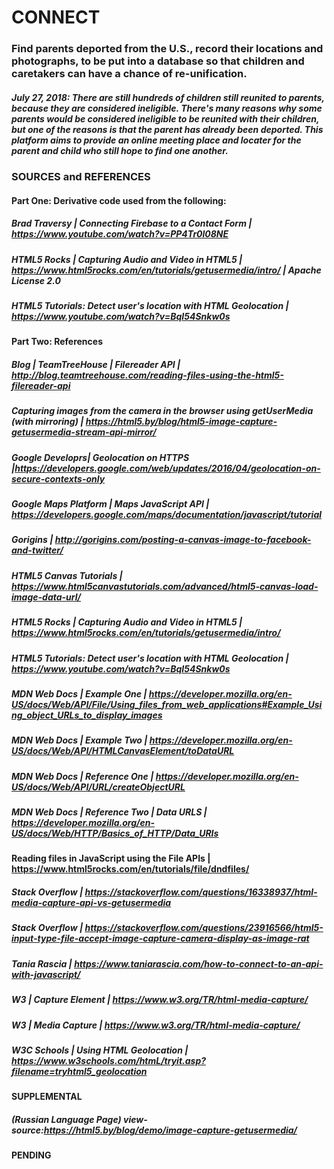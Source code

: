 # CONNECT 

### Find parents deported from the U.S., record their locations and photographs, to be put into a database so that children and caretakers can have a chance of re-unification.

##### July 27, 2018: There are still hundreds of children still reunited to parents, because they are considered ineligible.   There's many reasons why some parents would be considered ineligible to be reunited with their children, but one of the reasons is that the parent has already been deported.  This platform aims to provide an online meeting place and locater for the parent and child who still hope to find one another. 



### SOURCES and REFERENCES

#### Part One: Derivative code used from the following: 

##### Brad Traversy | Connecting Firebase to a Contact Form | https://www.youtube.com/watch?v=PP4Tr0l08NE
##### HTML5 Rocks | Capturing Audio and Video in HTML5 | https://www.html5rocks.com/en/tutorials/getusermedia/intro/ | Apache License 2.0
##### HTML5 Tutorials: Detect user's location with HTML Geolocation | https://www.youtube.com/watch?v=BqI54Snkw0s 

#### Part Two: References
##### Blog | TeamTreeHouse | Filereader API | http://blog.teamtreehouse.com/reading-files-using-the-html5-filereader-api
##### Capturing images from the camera in the browser using getUserMedia (with mirroring) | https://html5.by/blog/html5-image-capture-getusermedia-stream-api-mirror/
##### Google Developrs| Geolocation on HTTPS |https://developers.google.com/web/updates/2016/04/geolocation-on-secure-contexts-only
##### Google Maps Platform | Maps JavaScript API | https://developers.google.com/maps/documentation/javascript/tutorial
##### Gorigins | http://gorigins.com/posting-a-canvas-image-to-facebook-and-twitter/
##### HTML5 Canvas Tutorials | https://www.html5canvastutorials.com/advanced/html5-canvas-load-image-data-url/
##### HTML5 Rocks | Capturing Audio and Video in HTML5 | https://www.html5rocks.com/en/tutorials/getusermedia/intro/
##### HTML5 Tutorials: Detect user's location with HTML Geolocation | https://www.youtube.com/watch?v=BqI54Snkw0s
##### MDN Web Docs | Example One | https://developer.mozilla.org/en-US/docs/Web/API/File/Using_files_from_web_applications#Example_Using_object_URLs_to_display_images
##### MDN Web Docs | Example Two | https://developer.mozilla.org/en-US/docs/Web/API/HTMLCanvasElement/toDataURL
##### MDN Web Docs | Reference One | https://developer.mozilla.org/en-US/docs/Web/API/URL/createObjectURL
##### MDN Web Docs | Reference Two | Data URLS | https://developer.mozilla.org/en-US/docs/Web/HTTP/Basics_of_HTTP/Data_URIs
#### Reading files in JavaScript using the File APIs | https://www.html5rocks.com/en/tutorials/file/dndfiles/
##### Stack Overflow | https://stackoverflow.com/questions/16338937/html-media-capture-api-vs-getusermedia
##### Stack Overflow | https://stackoverflow.com/questions/23916566/html5-input-type-file-accept-image-capture-camera-display-as-image-rat
##### Tania Rascia  | https://www.taniarascia.com/how-to-connect-to-an-api-with-javascript/
##### W3 | Capture Element | https://www.w3.org/TR/html-media-capture/
##### W3 | Media Capture | https://www.w3.org/TR/html-media-capture/
##### W3C Schools | Using HTML Geolocation | https://www.w3schools.com/htmL/tryit.asp?filename=tryhtml5_geolocation


#### SUPPLEMENTAL

##### (Russian Language Page) view-source:https://html5.by/blog/demo/image-capture-getusermedia/

#### PENDING




 
